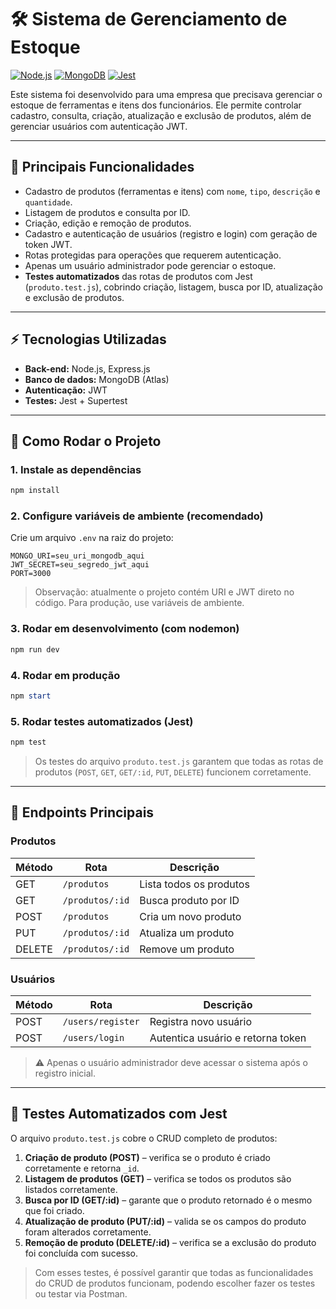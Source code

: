 # 🛠 Sistema de Gerenciamento de Estoque

[![Node.js](https://img.shields.io/badge/Node.js-v22.19.0-brightgreen)](https://nodejs.org/)
[![MongoDB](https://img.shields.io/badge/MongoDB-Atlas-blue)](https://www.mongodb.com/cloud/atlas)
[![Jest](https://img.shields.io/badge/Tests-Jest-red)](https://jestjs.io/)

Este sistema foi desenvolvido para uma empresa que precisava gerenciar o estoque de ferramentas e itens dos funcionários. Ele permite controlar cadastro, consulta, criação, atualização e exclusão de produtos, além de gerenciar usuários com autenticação JWT.

---

## 🔹 Principais Funcionalidades

* Cadastro de produtos (ferramentas e itens) com `nome`, `tipo`, `descrição` e `quantidade`.
* Listagem de produtos e consulta por ID.
* Criação, edição e remoção de produtos.
* Cadastro e autenticação de usuários (registro e login) com geração de token JWT.
* Rotas protegidas para operações que requerem autenticação.
* Apenas um usuário administrador pode gerenciar o estoque.
* **Testes automatizados** das rotas de produtos com Jest (`produto.test.js`), cobrindo criação, listagem, busca por ID, atualização e exclusão de produtos.

---

## ⚡ Tecnologias Utilizadas

* **Back-end:** Node.js, Express.js
* **Banco de dados:** MongoDB (Atlas)
* **Autenticação:** JWT
* **Testes:** Jest + Supertest

---

## 🚀 Como Rodar o Projeto

### 1. Instale as dependências

```powershell
npm install
```

### 2. Configure variáveis de ambiente (recomendado)

Crie um arquivo `.env` na raiz do projeto:

```
MONGO_URI=seu_uri_mongodb_aqui
JWT_SECRET=seu_segredo_jwt_aqui
PORT=3000
```

> Observação: atualmente o projeto contém URI e JWT direto no código. Para produção, use variáveis de ambiente.

### 3. Rodar em desenvolvimento (com nodemon)

```powershell
npm run dev
```

### 4. Rodar em produção

```powershell
npm start
```

### 5. Rodar testes automatizados (Jest)

```powershell
npm test
```

> Os testes do arquivo `produto.test.js` garantem que todas as rotas de produtos (`POST`, `GET`, `GET/:id`, `PUT`, `DELETE`) funcionem corretamente.

---

## 📌 Endpoints Principais

### Produtos

| Método | Rota            | Descrição               |
| ------ | --------------- | ----------------------- |
| GET    | `/produtos`     | Lista todos os produtos |
| GET    | `/produtos/:id` | Busca produto por ID    |
| POST   | `/produtos`     | Cria um novo produto    |
| PUT    | `/produtos/:id` | Atualiza um produto     |
| DELETE | `/produtos/:id` | Remove um produto       |

### Usuários

| Método | Rota              | Descrição                         |
| ------ | ----------------- | --------------------------------- |
| POST   | `/users/register` | Registra novo usuário             |
| POST   | `/users/login`    | Autentica usuário e retorna token |

> ⚠️ Apenas o usuário administrador deve acessar o sistema após o registro inicial.

---

## 🧪 Testes Automatizados com Jest

O arquivo `produto.test.js` cobre o CRUD completo de produtos:

1. **Criação de produto (POST)** – verifica se o produto é criado corretamente e retorna `_id`.
2. **Listagem de produtos (GET)** – verifica se todos os produtos são listados corretamente.
3. **Busca por ID (GET/:id)** – garante que o produto retornado é o mesmo que foi criado.
4. **Atualização de produto (PUT/:id)** – valida se os campos do produto foram alterados corretamente.
5. **Remoção de produto (DELETE/:id)** – verifica se a exclusão do produto foi concluída com sucesso.

> Com esses testes, é possível garantir que todas as funcionalidades do CRUD de produtos funcionam, podendo escolher fazer os testes ou testar via Postman.
